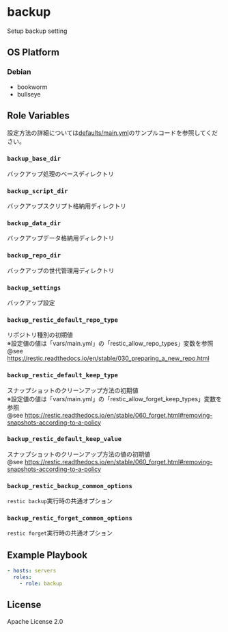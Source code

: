 backup
=================

Setup backup setting

OS Platform
-----------------

### Debian

- bookworm
- bullseye

Role Variables
--------------

設定方法の詳細については[defaults/main.yml](defaults/main.yml)のサンプルコードを参照してください。

### `backup_base_dir`

バックアップ処理のベースディレクトリ

### `backup_script_dir`

バックアップスクリプト格納用ディレクトリ

### `backup_data_dir`

バックアップデータ格納用ディレクトリ

### `backup_repo_dir`

バックアップの世代管理用ディレクトリ

### `backup_settings`

バックアップ設定

### `backup_restic_default_repo_type`

リポジトリ種別の初期値  
※設定値の値は「vars/main.yml」の「restic_allow_repo_types」変数を参照  
@see https://restic.readthedocs.io/en/stable/030_preparing_a_new_repo.html

### `backup_restic_default_keep_type`

スナップショットのクリーンアップ方法の初期値  
※設定値の値は「vars/main.yml」の「restic_allow_forget_keep_types」変数を参照  
@see https://restic.readthedocs.io/en/stable/060_forget.html#removing-snapshots-according-to-a-policy

### `backup_restic_default_keep_value`

スナップショットのクリーンアップ方法の値の初期値  
@see https://restic.readthedocs.io/en/stable/060_forget.html#removing-snapshots-according-to-a-policy

### `backup_restic_backup_common_options`

`restic backup`実行時の共通オプション

### `backup_restic_forget_common_options`

`restic forget`実行時の共通オプション

Example Playbook
--------------

```yaml
- hosts: servers
  roles:
    - role: backup
```

License
--------------

Apache License 2.0
